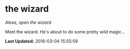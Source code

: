# the wizard
*Alexa, open the wizard*

Meet the wizard. He's about to do some pretty wild magic...

**Last Updated:** 2016-03-04 15:55:59